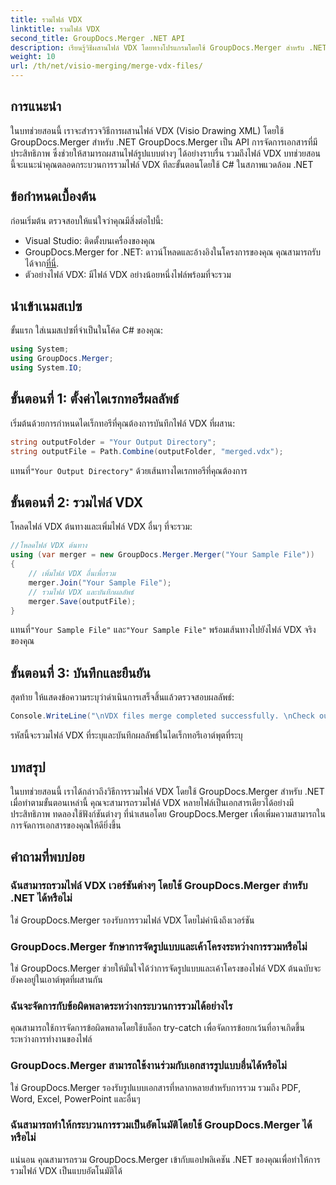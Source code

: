 ```yaml
---
title: รวมไฟล์ VDX
linktitle: รวมไฟล์ VDX
second_title: GroupDocs.Merger .NET API
description: เรียนรู้วิธีผสานไฟล์ VDX โดยทางโปรแกรมโดยใช้ GroupDocs.Merger สำหรับ .NET บทช่วยสอนนี้จะให้คำแนะนำทีละขั้นตอน
weight: 10
url: /th/net/visio-merging/merge-vdx-files/
---
```

## การแนะนำ
ในบทช่วยสอนนี้ เราจะสำรวจวิธีการผสานไฟล์ VDX (Visio Drawing XML) โดยใช้ GroupDocs.Merger สำหรับ .NET GroupDocs.Merger เป็น API การจัดการเอกสารที่มีประสิทธิภาพ ซึ่งช่วยให้สามารถผสานไฟล์รูปแบบต่างๆ ได้อย่างราบรื่น รวมถึงไฟล์ VDX บทช่วยสอนนี้จะแนะนำคุณตลอดกระบวนการรวมไฟล์ VDX ทีละขั้นตอนโดยใช้ C# ในสภาพแวดล้อม .NET
## ข้อกำหนดเบื้องต้น
ก่อนเริ่มต้น ตรวจสอบให้แน่ใจว่าคุณมีสิ่งต่อไปนี้:
- Visual Studio: ติดตั้งบนเครื่องของคุณ
-  GroupDocs.Merger for .NET: ดาวน์โหลดและอ้างอิงในโครงการของคุณ คุณสามารถรับได้จาก[ที่นี่](https://releases.groupdocs.com/merger/net/).
- ตัวอย่างไฟล์ VDX: มีไฟล์ VDX อย่างน้อยหนึ่งไฟล์พร้อมที่จะรวม

## นำเข้าเนมสเปซ
ขั้นแรก ใส่เนมสเปซที่จำเป็นในโค้ด C# ของคุณ:
```csharp
using System; 
using GroupDocs.Merger;
using System.IO;
```
## ขั้นตอนที่ 1: ตั้งค่าไดเรกทอรีผลลัพธ์
เริ่มต้นด้วยการกำหนดไดเร็กทอรีที่คุณต้องการบันทึกไฟล์ VDX ที่ผสาน:
```csharp
string outputFolder = "Your Output Directory";
string outputFile = Path.Combine(outputFolder, "merged.vdx");
```
 แทนที่`"Your Output Directory"` ด้วยเส้นทางไดเรกทอรีที่คุณต้องการ
## ขั้นตอนที่ 2: รวมไฟล์ VDX
โหลดไฟล์ VDX ต้นทางและเพิ่มไฟล์ VDX อื่นๆ ที่จะรวม:
```csharp
//โหลดไฟล์ VDX ต้นทาง
using (var merger = new GroupDocs.Merger.Merger("Your Sample File"))
{
    // เพิ่มไฟล์ VDX อื่นเพื่อรวม
    merger.Join("Your Sample File");
    // รวมไฟล์ VDX และบันทึกผลลัพธ์
    merger.Save(outputFile);
}
```
 แทนที่`"Your Sample File"` และ`"Your Sample File"` พร้อมเส้นทางไปยังไฟล์ VDX จริงของคุณ
## ขั้นตอนที่ 3: บันทึกและยืนยัน
สุดท้าย ให้แสดงข้อความระบุว่าดำเนินการเสร็จสิ้นแล้วตรวจสอบผลลัพธ์:
```csharp
Console.WriteLine("\nVDX files merge completed successfully. \nCheck output in {0}", outputFolder);
```
รหัสนี้จะรวมไฟล์ VDX ที่ระบุและบันทึกผลลัพธ์ในไดเร็กทอรีเอาต์พุตที่ระบุ

## บทสรุป
ในบทช่วยสอนนี้ เราได้กล่าวถึงวิธีการรวมไฟล์ VDX โดยใช้ GroupDocs.Merger สำหรับ .NET เมื่อทำตามขั้นตอนเหล่านี้ คุณจะสามารถรวมไฟล์ VDX หลายไฟล์เป็นเอกสารเดียวได้อย่างมีประสิทธิภาพ ทดลองใช้ฟังก์ชันต่างๆ ที่นำเสนอโดย GroupDocs.Merger เพื่อเพิ่มความสามารถในการจัดการเอกสารของคุณให้ดียิ่งขึ้น

## คำถามที่พบบ่อย
### ฉันสามารถรวมไฟล์ VDX เวอร์ชันต่างๆ โดยใช้ GroupDocs.Merger สำหรับ .NET ได้หรือไม่
ใช่ GroupDocs.Merger รองรับการรวมไฟล์ VDX โดยไม่คำนึงถึงเวอร์ชัน
### GroupDocs.Merger รักษาการจัดรูปแบบและเค้าโครงระหว่างการรวมหรือไม่
ใช่ GroupDocs.Merger ช่วยให้มั่นใจได้ว่าการจัดรูปแบบและเค้าโครงของไฟล์ VDX ต้นฉบับจะยังคงอยู่ในเอาต์พุตที่ผสานกัน
### ฉันจะจัดการกับข้อผิดพลาดระหว่างกระบวนการรวมได้อย่างไร
คุณสามารถใช้การจัดการข้อผิดพลาดโดยใช้บล็อก try-catch เพื่อจัดการข้อยกเว้นที่อาจเกิดขึ้นระหว่างการทำงานของไฟล์
### GroupDocs.Merger สามารถใช้งานร่วมกับเอกสารรูปแบบอื่นได้หรือไม่
ใช่ GroupDocs.Merger รองรับรูปแบบเอกสารที่หลากหลายสำหรับการรวม รวมถึง PDF, Word, Excel, PowerPoint และอื่นๆ
### ฉันสามารถทำให้กระบวนการรวมเป็นอัตโนมัติโดยใช้ GroupDocs.Merger ได้หรือไม่
แน่นอน คุณสามารถรวม GroupDocs.Merger เข้ากับแอปพลิเคชัน .NET ของคุณเพื่อทำให้การรวมไฟล์ VDX เป็นแบบอัตโนมัติได้